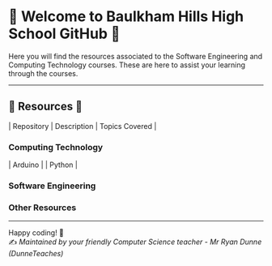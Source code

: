 # 🍊 Welcome to Baulkham Hills High School GitHub 🍊

Here you will find the resources associated to the Software Engineering and Computing Technology courses. These are here to assist your learning through the courses.

---

## 📂 Resources 📂

| Repository | Description | Topics Covered |

### Computing Technology
| Arduino |
| Python |

### Software Engineering

### Other Resources

---

Happy coding! 🎉  
✍️ *Maintained by your friendly Computer Science teacher - Mr Ryan Dunne (DunneTeaches)*
